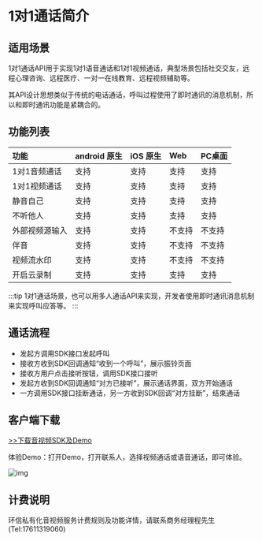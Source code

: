 # 1对1通话简介

## 适用场景

1对1通话API用于实现1对1语音通话和1对1视频通话，典型场景包括社交交友，远程心理咨询、远程医疗、一对一在线教育、远程视频辅助等。

其API设计思想类似于传统的电话通话，呼叫过程使用了即时通讯的消息机制，所以和即时通讯功能是紧耦合的。

## 功能列表

| 功能           | android 原生 | iOS 原生 | Web    | PC桌面 |
| :------------- | :----------- | :------- | :----- | :----- |
| 1对1音频通话   | 支持         | 支持     | 支持   | 支持   |
| 1对1视频通话   | 支持         | 支持     | 支持   | 支持   |
| 静音自己       | 支持         | 支持     | 支持   | 支持   |
| 不听他人       | 支持         | 支持     | 支持   | 支持   |
| 外部视频源输入 | 支持         | 支持     | 不支持 | 不支持 |
| 伴音           | 支持         | 支持     | 不支持 | 不支持 |
| 视频流水印     | 支持         | 支持     | 不支持 | 不支持 |
| 开启云录制     | 支持         | 支持     | 支持   | 支持   |

:::tip
1对1通话场景，也可以用多人通话API来实现，开发者使用即时通讯消息机制来实现呼叫应答等。
:::

## 通话流程

- 发起方调用SDK接口发起呼叫
- 接收方收到SDK回调通知“收到一个呼叫”，展示振铃页面
- 接收方用户点击接听按钮，调用SDK接口接听
- 发起方收到SDK回调通知“对方已接听”，展示通话界面，双方开始通话
- 一方调用SDK接口挂断通话，另一方收到SDK回调“对方挂断”，结束通话

## 客户端下载

[>>下载音视频SDK及Demo](common_clientsdk.html#音视频sdk下载)

体验Demo：打开Demo，打开联系人，选择视频通话或语音通话，即可体验。

![img](@static/images/privitization/1v1-demo.png)

## 计费说明

环信私有化音视频服务计费规则及功能详情，请联系商务经理程先生(Tel:17611319060)